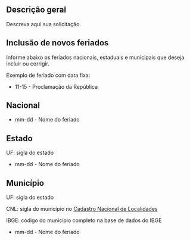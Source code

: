 ## Descrição geral

Descreva aqui sua solicitação.

## Inclusão de novos feriados
Informe abaixo os feriados nacionais, estaduais e municipais que deseja incluir ou corrigir.

Exemplo de feriado com data fixa:

- 11-15 - Proclamação da República

## Nacional
- mm-dd - Nome do feriado

## Estado
UF: sigla do estado
- mm-dd - Nome do feriado

## Município
UF:  sigla do estado

CNL: sigla do município no [Cadastro Nacional de Localidades](https://sistemas.anatel.gov.br/areaarea/N_ConsultaLocalidade/Tela.asp?Tob=con_NConLocalidades&SISQSmodulo=6906)

IBGE: código do município completo na base de dados do IBGE

- mm-dd - Nome do feriado